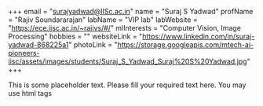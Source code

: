 +++
email = "surajyadwad@IISc.ac.in"
name = "Suraj S Yadwad"
profName = "Rajiv Soundararajan"
labName = "VIP lab"
labWebsite = "https://ece.iisc.ac.in/~rajivs/#/"
mlInterests = "Computer Vision, Image Processing"
hobbies = ""
websiteLink = "https://www.linkedin.com/in/suraj-yadwad-868225a1"
photoLink = "https://storage.googleapis.com/mtech-ai-pioneers-iisc/assets/images/students/Suraj_S_Yadwad_Suraj%20S%20Yadwad.jpg"
+++

This is some placeholder text. Please fill your required text here. You may use html tags